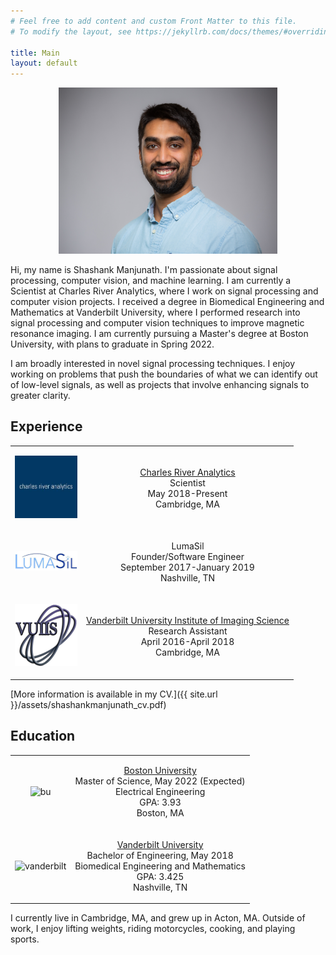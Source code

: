 ```yaml
---
# Feel free to add content and custom Front Matter to this file.
# To modify the layout, see https://jekyllrb.com/docs/themes/#overriding-theme-defaults

title: Main
layout: default
---
```


<p align="center">
    <img src="./assets/ManjunathShashank_headshot.jpg" alt="headshot" width=350 />
</p>

Hi, my name is Shashank Manjunath. I'm passionate about signal processing, computer vision, and machine learning. I am
currently a Scientist at Charles River Analytics, where I work on signal processing and computer vision projects. I
received a degree in Biomedical Engineering and Mathematics at Vanderbilt University, where I performed research into
signal processing and computer vision techniques to improve magnetic resonance imaging. I am currently pursuing a
Master's degree at Boston University, with plans to graduate in Spring 2022.

I am broadly interested in novel signal processing techniques. I enjoy working on problems that push the boundaries of
what we can identify out of low-level signals, as well as projects that involve enhancing signals to greater clarity.

## Experience

<table>
    <tr>
        <td>
            <p align="center">
                <img src="./assets/cra.jpg" alt="headshot" width=100 />
            </p>
        </td>
        <td>
            <p align = "center">
                <a href="https://cra.com/" target="_blank">Charles River Analytics</a><br />
                Scientist<br />
                May 2018-Present<br />
                Cambridge, MA
            </p>
        </td>
    </tr>
    <tr>
        <td>
            <p align="center">
                <img src="./assets/lumasil.jpg" alt="lumasil" width=100 />
            </p>
        </td>
        <td>
            <p align = "center">
                LumaSil<br />
                Founder/Software Engineer<br />
                September 2017-January 2019<br />
                Nashville, TN
            </p>
        </td>
    </tr>
    <tr>
        <td>
            <p align="center">
                <img src="./assets/vuiis.png" alt="vuiis" width=100 />
            </p>
        </td>
        <td>
            <p align = "center">
                <a href="https://vuiis.vumc.org/" target="_blank">Vanderbilt University Institute of Imaging Science</a><br />
                Research Assistant<br />
                April 2016-April 2018<br />
                Cambridge, MA
            </p>
        </td>
    </tr>
</table>

[More information is available in my CV.]({{ site.url }}/assets/shashankmanjunath_cv.pdf)

## Education

<table>
    <tr>
        <td>
            <p align = "center">
                <img src="https://upload.wikimedia.org/wikipedia/commons/3/31/Boston_University_wordmark.svg" alt="bu" width=100 />
            </p>
        </td>
        <td>
            <p align = "center">
                <a href="https://www.bu.edu/" target="_blank">Boston University</a><br />
                Master of Science, May 2022 (Expected)<br />
                Electrical Engineering<br />
                GPA: 3.93<br />
                Boston, MA
            </p>
        </td>
    </tr>
    <tr>
        <td>
            <p align = "center">
                <img src="https://cdn.vanderbilt.edu/vu-news/files/20190417224211/vu05c.jpg" alt="vanderbilt" width=100 />
            </p>
        </td>
        <td>
            <p align = "center">
                <a href="https://www.vanderbilt.edu/" target="_blank">Vanderbilt University</a><br />
                Bachelor of Engineering, May 2018<br />
                Biomedical Engineering and Mathematics<br />
                GPA: 3.425<br />
                Nashville, TN
            </p>
        </td>
    </tr>
</table>

I currently live in Cambridge, MA, and grew up in Acton, MA. Outside of work, I enjoy lifting weights, riding
motorcycles, cooking,  and playing sports.
